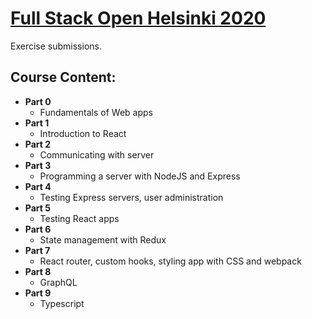 # [Full Stack Open Helsinki 2020](https://fullstackopen.com/en)

Exercise submissions.

## Course Content:

* __Part 0__
    * Fundamentals of Web apps
* __Part 1__
    * Introduction to React
* __Part 2__    
    * Communicating with server
* __Part 3__
    * Programming a server with NodeJS and Express
* __Part 4__
    * Testing Express servers, user administration
* __Part 5__
    * Testing React apps
* __Part 6__
    * State management with Redux
* __Part 7__
    * React router, custom hooks, styling app with CSS and webpack
* __Part 8__
    * GraphQL
* __Part 9__
    * Typescript
